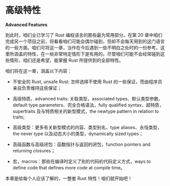 # 高级特性

**Advanced Features**

到此时，咱们业已学习了 Rust 编程语言的那些最为常用部分。在第 20 章中咱们完成另一个项目之前，将看看咱们可能会偶尔碰到，但却不会每天用到的这门语言的一些方面。咱们可将这一章，当作在今后遇到一些不明白之处时的一份参考。这里所涵盖的特性，在一些非常特定情形下是有用的。尽管咱们可能不会经常碰到这些情形，咱们还是希望，能掌握 Rust 所提供到的全部特性。

咱们将在这一章，涵盖以下内容：

- 不安全的 Rust, unsafe Rust: 怎样选择不使用 Rust 的一些保证，而由程序员亲自负责维持这些保证；

- 高级特质，advanced traits: 关联类型，associated types、默认类型参数，default type parameters、完全合格语法，fully qualified syntax、超特质，supertraits 及与特质相关的新型模式，the newtype pattern in relation to traits;

- 高级类型：更多有关新型模式的内容、类型别名，type aliases、永恒类型，the never type 以及动态大小的类型，dynamically sized types；

- 高级函数与高级闭包：函数指针与返回的闭包，function pointers and returning closures；

- 宏，macros：那些在编译时定义了别的代码的代码定义方式，ways to define code that defines more code at compile time。


本章是给每个人应该了解的，一整套 Rust 特性！咱们就开始吧！
